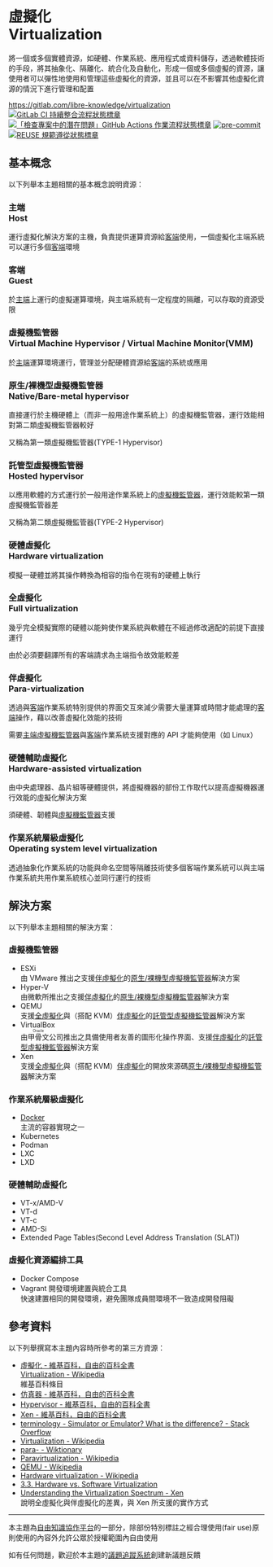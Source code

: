 # 虛擬化<br>Virtualization

將一個或多個實體資源，如硬體、作業系統、應用程式或資料儲存，透過軟體技術的手段，將其抽象化、隔離化、統合化及自動化，形成一個或多個虛擬的資源，讓使用者可以彈性地使用和管理這些虛擬化的資源，並且可以在不影響其他虛擬化資源的情況下進行管理和配置

<https://gitlab.com/libre-knowledge/virtualization>  
[![GitLab CI 持續整合流程狀態標章](https://gitlab.com/libre-knowledge/virtualization/badges/main/pipeline.svg?ignore_skipped=true "點擊查看 GitLab CI 持續整合流程的運行狀態")](https://gitlab.com/libre-knowledge/virtualization/-/commits/main) [![「檢查專案中的潛在問題」GitHub Actions 作業流程狀態標章](https://github.com/libre-knowledge/virtualization/actions/workflows/check-potential-problems.yml/badge.svg "本專案使用 GitHub Actions 自動化檢查專案中的潛在問題")](https://github.com/libre-knowledge/virtualization/actions/workflows/check-potential-problems.yml) [![pre-commit](https://img.shields.io/badge/pre--commit-enabled-brightgreen?logo=pre-commit&logoColor=white "本專案使用 pre-commit 檢查專案中的潛在問題")](https://github.com/pre-commit/pre-commit) [![REUSE 規範遵從狀態標章](https://api.reuse.software/badge/gitlab.com/libre-knowledge/virtualization "本專案遵從 REUSE 規範降低軟體授權合規成本")](https://api.reuse.software/info/gitlab.com/libre-knowledge/virtualization)

## 基本概念

以下列舉本主題相關的基本概念說明資源：

### 主端<br>Host

運行虛擬化解決方案的主機，負責提供運算資源給[客端](#客端-guest)使用，一個虛擬化主端系統可以運行多個[客端](#客端-guest)環境

### 客端<br>Guest

於[主端](#主端-host)上運行的虛擬運算環境，與主端系統有一定程度的隔離，可以存取的資源受限

### 虛擬機監管器<br>Virtual Machine Hypervisor / Virtual Machine Monitor(VMM)

於[主端](#主端-host)運算環境運行，管理並分配硬體資源給[客端](#客端-guest)的系統或應用

### 原生/裸機型虛擬機監管器<br>Native/Bare-metal hypervisor

直接運行於主機硬體上（而非一般用途作業系統上）的虛擬機監管器，運行效能相對第二類虛擬機監管器較好

又稱為第一類虛擬機監管器(TYPE-1 Hypervisor)

### 託管型虛擬機監管器<br>Hosted hypervisor

以應用軟體的方式運行於一般用途作業系統上的[虛擬機監管器](#虛擬機監管器-virtual-machine-hypervisor-virtual-machine-monitor-vmm)，運行效能較第一類虛擬機監管器差

又稱為第二類虛擬機監管器(TYPE-2 Hypervisor)

### 硬體虛擬化<br>Hardware virtualization

模擬一硬體並將其操作轉換為相容的指令在現有的硬體上執行

### 全虛擬化<br>Full virtualization

幾乎完全模擬實際的硬體以能夠使作業系統與軟體在不經過修改適配的前提下直接運行

由於必須要翻譯所有的客端請求為主端指令故效能較差

### 伴虛擬化<br>Para-virtualization

透過與[客端](#客端-guest)作業系統特別提供的界面交互來減少需要大量運算或時間才能處理的[客端](#客端-guest)操作，藉以改善虛擬化效能的技術

需要[主端](#主端-host)[虛擬機監管器](#虛擬機監管器-virtual-machine-hypervisor-virtual-machine-monitor-vmm)與[客端](#客端-guest)作業系統支援對應的 API 才能夠使用（如 Linux）

### 硬體輔助虛擬化<br>Hardware-assisted virtualization

由中央處理器、晶片組等硬體提供，將虛擬機器的部份工作取代以提高虛擬機器運行效能的虛擬化解決方案

須硬體、韌體與[虛擬機監管器](#虛擬機監管器-virtual-machine-hypervisor-virtual-machine-monitor-vmm)支援

### 作業系統層級虛擬化<br>Operating system level virtualization

透過抽象化作業系統的功能與命名空間等隔離技術使多個客端作業系統可以與主端作業系統共用作業系統核心並同行運行的技術

## 解決方案

以下列舉本主題相關的解決方案：

### 虛擬機監管器

* ESXi  
  由 VMware 推出之支援[伴虛擬化](#伴虛擬化-para-virtualization)的[原生/裸機型虛擬機監管器](#原生裸機型虛擬機監管器nativebare-metal-hypervisor)解決方案
* Hyper-V  
  由微軟所推出之支援[伴虛擬化](#伴虛擬化-para-virtualization)的[原生/裸機型虛擬機監管器](#原生裸機型虛擬機監管器nativebare-metal-hypervisor)解決方案
* QEMU  
  支援[全虛擬化](#全虛擬化-full-virtualization)與（搭配 KVM）[伴虛擬化](#伴虛擬化-para-virtualization)的[託管型虛擬機監管器](#託管型虛擬機監管器hosted-hypervisor)解決方案
* VirtualBox  
  由<ruby>甲骨文<rp>(</rp><rt>Oracle</rt><rp>)</rp></ruby>公司推出之具備使用者友善的圖形化操作界面、支援[伴虛擬化](#伴虛擬化-para-virtualization)的[託管型虛擬機監管器](#託管型虛擬機監管器hosted-hypervisor)解決方案
* Xen  
  支援[全虛擬化](#全虛擬化-full-virtualization)與（搭配 KVM）[伴虛擬化](#伴虛擬化-para-virtualization)的開放來源碼[原生/裸機型虛擬機監管器](#原生裸機型虛擬機監管器nativebare-metal-hypervisor)解決方案

### 作業系統層級虛擬化

* [Docker](https://gitlab.com/libre-knowledge/docker)  
  主流的容器實現之一
* Kubernetes
* Podman
* LXC
* LXD

### 硬體輔助虛擬化

* VT-x/AMD-V
* VT-d
* VT-c
* AMD-Si
* Extended Page Tables(Second Level Address Translation (SLAT))

### 虛擬化資源編排工具

* Docker Compose
* Vagrant 開發環境建置與統合工具  
  快速建置相同的開發環境，避免團隊成員間環境不一致造成開發阻礙

## 參考資料

以下列舉撰寫本主題內容時所參考的第三方資源：

* [虛擬化 - 維基百科，自由的百科全書](https://zh.wikipedia.org/zh-tw/%E8%99%9B%E6%93%AC%E5%8C%96)  
  [Virtualization - Wikipedia](https://en.wikipedia.org/wiki/Virtualization)  
  維基百科條目
* [仿真器 - 維基百科，自由的百科全書](https://zh.wikipedia.org/wiki/%E4%BB%BF%E7%9C%9F%E5%99%A8)
* [Hypervisor - 維基百科，自由的百科全書](https://zh.wikipedia.org/wiki/Hypervisor)
* [Xen - 維基百科，自由的百科全書](https://zh.wikipedia.org/wiki/Xen)
* [terminology - Simulator or Emulator? What is the difference? - Stack Overflow](https://stackoverflow.com/questions/1584617/simulator-or-emulator-what-is-the-difference/1584701#1584701)
* [Virtualization - Wikipedia](https://en.wikipedia.org/wiki/Virtualization)
* [para- - Wiktionary](https://en.wiktionary.org/wiki/para-#Etymology_1)
* [Paravirtualization - Wikipedia](https://en.wikipedia.org/wiki/Paravirtualization)
* [QEMU - Wikipedia](https://en.wikipedia.org/wiki/QEMU)
* [Hardware virtualization - Wikipedia](https://en.wikipedia.org/wiki/Hardware_virtualization)
* [3.3. Hardware vs. Software Virtualization](https://docs.oracle.com/en/virtualization/virtualbox/6.0/admin/hwvirt.html)
* [Understanding the Virtualization Spectrum - Xen](https://wiki.xenproject.org/wiki/Understanding_the_Virtualization_Spectrum)  
  說明全虛擬化與伴虛擬化的差異，與 Xen 所支援的實作方式

<!--
（待補）

## 子主題

以下列舉本主題相關的主題：

（待補）
-->

---

本主題為[自由知識協作平台](https://gitlab.com/libre-knowledge/libre-knowledge)的一部分，除部份特別標註之經合理使用(fair use)原則使用的內容外允許公眾於授權範圍內自由使用

如有任何問題，歡迎於本主題的[議題追蹤系統](https://gitlab.com/libre-knowledge/virtualization/-/issues)創建新議題反饋
